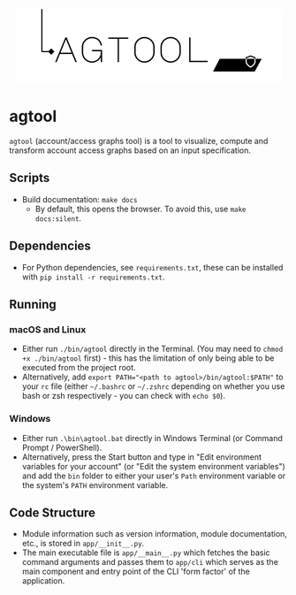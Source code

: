 <div style="text-align: center;">
  <a href="https://github.com/SamJakob/agtool2">
    <img src="./docs-gen/logo.svg" alt="agtool logo" width="484" />
  </a>
</div>

# agtool
`agtool` (account/access graphs tool) is a tool to visualize, compute and
transform account access graphs based on an input specification.

## Scripts
- Build documentation: `make docs`
  - By default, this opens the browser. To avoid this, use `make docs:silent`.

## Dependencies
- For Python dependencies, see `requirements.txt`, these can be installed with
`pip install -r requirements.txt`.

## Running

### macOS and Linux
- Either run `./bin/agtool` directly in the Terminal. (You may need to
`chmod +x ./bin/agtool` first) - this has the limitation of only being able to
be executed from the project root.
- Alternatively, add `export PATH="<path to agtool>/bin/agtool:$PATH"` to your
`rc` file (either `~/.bashrc` or `~/.zshrc` depending on whether you use bash
or zsh respectively - you can check with `echo $0`).

### Windows
- Either run `.\bin\agtool.bat` directly in Windows Terminal (or Command
Prompt / PowerShell).
- Alternatively, press the Start button and type in "Edit environment variables
for your account" (or "Edit the system environment variables") and add the
`bin` folder to either your user's `Path` environment variable or the system's
`PATH` environment variable.

## Code Structure
- Module information such as version information, module documentation, etc.,
is stored in `app/__init__.py`.
- The main executable file is `app/__main__.py` which fetches the basic command 
  arguments and passes them to `app/cli` which serves as the main component and
  entry point of the CLI 'form factor' of the application.
